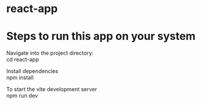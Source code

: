 ﻿# react-app

# Steps to run this app on your system

Navigate into the project directory:<br>
cd react-app


Install dependencies<br>
npm install


To start the vite development server<br>
npm run dev

